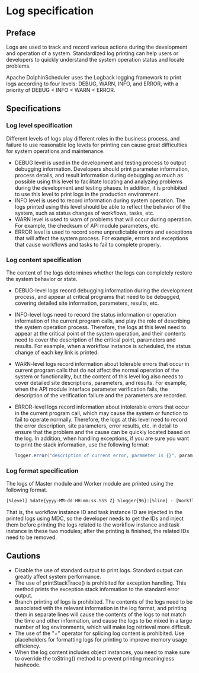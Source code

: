 # Log specification

## Preface

Logs are used to track and record various actions during the development and operation of a system. Standardized log printing can help users or developers to quickly understand the system operation status and locate problems.

Apache DolphinScheduler uses the Logback logging framework to print logs according to four levels: DEBUG, WARN, INFO, and ERROR, with a priority of DEBUG < INFO < WARN < ERROR.

## Specifications

### Log level specification

Different levels of logs play different roles in the business process, and failure to use reasonable log levels for printing can cause great difficulties for system operations and maintenance.

- DEBUG level is used in the development and testing process to output debugging information. Developers should print parameter information, process details, and result information during debugging as much as possible using this level to facilitate locating and analyzing problems during the development and testing phases. In addition, it is prohibited to use this level to print logs in the production environment.
- INFO level is used to record information during system operation. The logs printed using this level should be able to reflect the behavior of the system, such as status changes of workflows, tasks, etc.
- WARN level is used to warn of problems that will occur during operation. For example, the checksum of API module parameters, etc.
- ERROR level is used to record some unpredictable errors and exceptions that will affect the system process. For example, errors and exceptions that cause workflows and tasks to fail to complete properly.

### Log content specification

The content of the logs determines whether the logs can completely restore the system behavior or state.

- DEBUG-level logs record debugging information during the development process, and appear at critical programs that need to be debugged, covering detailed site information, parameters, results, etc.

- INFO-level logs need to record the status information or operation information of the current program calls, and play the role of describing the system operation process. Therefore, the logs at this level need to appear at the critical point of the system operation, and their contents need to cover the description of the critical point, parameters and results. For example, when a workflow instance is scheduled, the status change of each key link is printed.

- WARN-level logs record information about tolerable errors that occur in current program calls that do not affect the normal operation of the system or functionality, but the content of this level log also needs to cover detailed site descriptions, parameters, and results. For example, when the API module interface parameter verification fails, the description of the verification failure and the parameters are recorded.

- ERROR-level logs record information about intolerable errors that occur in the current program call, which may cause the system or function to fail to operate normally. Therefore, the logs at this level need to record the error description, site parameters, error results, etc. in detail to ensure that the problem and the cause can be quickly located based on the log. In addition, when handling exceptions, if you are sure you want to print the stack information, use the following format:

  ```java
  logger.error("description of current error, parameter is {}", parameter, e);
  ```

### Log format specification

The logs of Master module and Worker module are printed using the following format.

```xml
[%level] %date{yyyy-MM-dd HH:mm:ss.SSS Z} %logger{96}:[%line] - [WorkflowInstance-%X{workflowInstanceId:-0}][TaskInstance-%X{taskInstanceId:-0}] - %msg%n
```

That is, the workflow instance ID and task instance ID are injected in the printed logs using MDC, so the developer needs to get the IDs and inject them before printing the logs related to the workflow instance and task instance in these two modules; after the printing is finished, the related IDs need to be removed.

## Cautions

- Disable the use of standard output to print logs. Standard output can greatly affect system performance.
- The use of printStackTrace() is prohibited for exception handling. This method prints the exception stack information to the standard error output.
- Branch printing of logs is prohibited. The contents of the logs need to be associated with the relevant information in the log format, and printing them in separate lines will cause the contents of the logs to not match the time and other information, and cause the logs to be mixed in a large number of log environments, which will make log retrieval more difficult.
- The use of the "+" operator for splicing log content is prohibited. Use placeholders for formatting logs for printing to improve memory usage efficiency.
- When the log content includes object instances, you need to make sure to override the toString() method to prevent printing meaningless hashcode.

